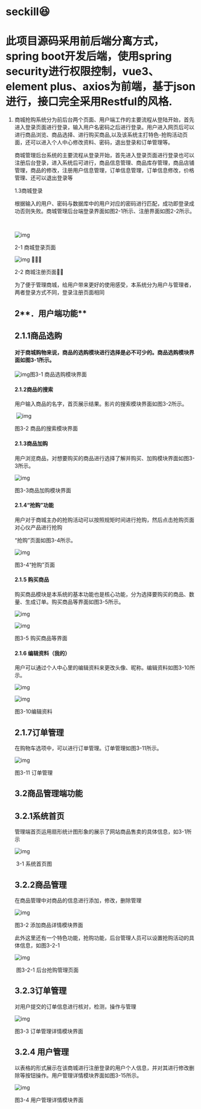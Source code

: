 # seckill:laughing:

# 此项目源码采用前后端分离方式，spring boot开发后端，使用spring security进行权限控制，vue3、element plus、axios为前端，基于json进行，接口完全采用Restful的风格.

1. 商城抢购系统分为前后台两个页面、用户端工作的主要流程从登陆开始，首先进入登录页面进行登录，输入用户名密码之后进行登录。用户进入网页后可以进行商品浏览、商品选择、进行购买商品,以及该系统主打特色-抢购活动页面，还可以进入个人中心修改资料、密码，退出登录和订单管理等。

   商城管理后台系统的主要流程从登录开始，首先进入登录页面进行登录也可以注册后台登录，进入系统后可进行，商品信息管理、商品库存管理，商品店铺管理，商品的修改，注册用户信息管理，订单信息管理，订单信息修改，价格管理、还可以退出登录等

    

    

    

   1.3商城登录

   根据输入的用户、密码与数据库中的用户对应的密码进行匹配，成功即登录成功否则失败。商城管理后台端登录界面如图2-1所示、注册界面如图2-2所示。

   ​             

    

    

   ![img](C:%5CUsers%5Cfinal%5CAppData%5CLocal%5CTemp%5Cksohtml3084%5Cwps1.jpg) 

   2-1 商城登录页面

    

    

   ![img](C:%5CUsers%5Cfinal%5CAppData%5CLocal%5CTemp%5Cksohtml3084%5Cwps2.jpg) 

   2-2 商城注册页面

    

   为了便于管理商城，给用户带来更好的使用感受，本系统分为用户与管理者，两者登录方式不同，登录注册页面相同

    

    

    

   ## **2****．用户端功能**

    

   ## 2.1.1商品选购

   #### 对于商城购物来说，商品的选购模块进行选择是必不可少的。商品选购模块界面如图3-1所示。

    

   ![img](C:%5CUsers%5Cfinal%5CAppData%5CLocal%5CTemp%5Cksohtml3084%5Cwps3.jpg)图3-1 商品选购模块界面

   #### 2.1.2商品的搜索

   用户输入商品的名字，首页展示结果。影片的搜索模块界面如图3-2所示。

   ​          ![img](C:%5CUsers%5Cfinal%5CAppData%5CLocal%5CTemp%5Cksohtml3084%5Cwps4.jpg)

   图3-2 商品的搜索模块界面

    

   #### 2.1.3商品加购

   用户浏览商品，对想要购买的商品进行选择了解并购买、加购模块界面如图3-3所示。

   ![img](C:%5CUsers%5Cfinal%5CAppData%5CLocal%5CTemp%5Cksohtml3084%5Cwps5.jpg)

   图3-3商品加购模块界面

   #### 2.1.4“抢购”功能

   用户对于商城主办的抢购活动可以按照规矩时间进行抢购，然后点击抢购页面对心仪产品进行抢购

   “抢购”页面如图3-4所示。

   ![img](C:%5CUsers%5Cfinal%5CAppData%5CLocal%5CTemp%5Cksohtml3084%5Cwps6.jpg)

    

    

    

   图3-4“抢购”页面

   #### 2.1.5 购买商品

   购买商品模块是本系统的基本功能也是核心功能，分为选择要购买的商品、数量、生成订单。购买商品等界面如图3-5所示。

   ![img](C:%5CUsers%5Cfinal%5CAppData%5CLocal%5CTemp%5Cksohtml3084%5Cwps7.jpg)

    

   ![img](C:%5CUsers%5Cfinal%5CAppData%5CLocal%5CTemp%5Cksohtml3084%5Cwps8.jpg)

   图3-5 购买商品等界面

    

    

   #### 2.1.6 编辑资料（我的）

   用户可以通过个人中心里的编辑资料来更改头像、昵称。编辑资料如图3-10所示。

   ![img](C:%5CUsers%5Cfinal%5CAppData%5CLocal%5CTemp%5Cksohtml3084%5Cwps9.jpg) 

    

    

    

   ![img](C:%5CUsers%5Cfinal%5CAppData%5CLocal%5CTemp%5Cksohtml3084%5Cwps10.jpg) 

   图3-10编辑资料

   ## 2.1.7订单管理

    

   在购物车选项中，可以进行订单管理。订单管理如图3-11所示。

   ![img](C:%5CUsers%5Cfinal%5CAppData%5CLocal%5CTemp%5Cksohtml3084%5Cwps11.jpg)

   图3-11 订单管理

    

    

    

   ## **3.2商品管理端功能**

   ## 3.2.1系统首页

   管理端首页运用扇形统计图形象的展示了网站商品售卖的具体信息，如3-1所示

    

   ![img](C:%5CUsers%5Cfinal%5CAppData%5CLocal%5CTemp%5Cksohtml3084%5Cwps12.jpg) 

   ​             3-1 系统首页图

    

   ## 3.2.2商品管理 

   在商品管理中对商品的信息进行添加，修改，删除管理

   ![img](C:%5CUsers%5Cfinal%5CAppData%5CLocal%5CTemp%5Cksohtml3084%5Cwps13.jpg) 

   图3-2 添加商品详情模块界面

    

    

   此外这里还有一个特色功能，抢购功能，后台管理人员可以设置抢购活动的具体信息，如图3-2-1

   ![img](C:%5CUsers%5Cfinal%5CAppData%5CLocal%5CTemp%5Cksohtml3084%5Cwps14.jpg) 

   ​           图3-2-1 后台抢购管理页面

    

    

    

   ## 3.2.3订单管理

   对用户提交的订单信息进行核对，检测，操作与管理

   ![img](C:%5CUsers%5Cfinal%5CAppData%5CLocal%5CTemp%5Cksohtml3084%5Cwps15.jpg) 

   图3-3 订单管理详情模块界面

    

   ## 3.2.4 用户管理

   以表格的形式展示在该商城进行注册登录的用户个人信息，并对其进行修改删除等按钮操作。用户管理详情模块界面如图3-15所示。

   ![img](C:%5CUsers%5Cfinal%5CAppData%5CLocal%5CTemp%5Cksohtml3084%5Cwps16.jpg) 

   图3-4 用户管理详情模块界面

    

    

    

   
